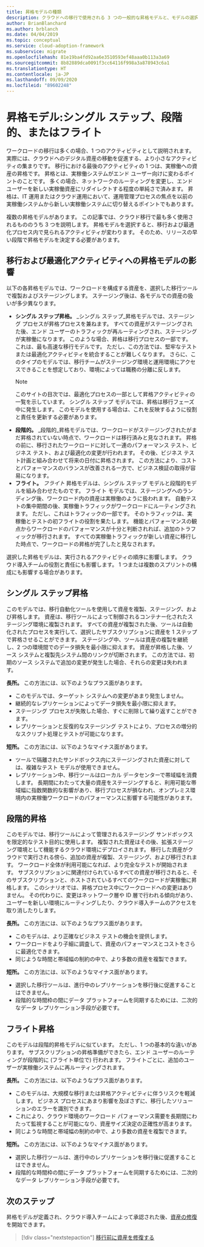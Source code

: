```yaml
---
title: 昇格モデルの種類
description: クラウドへの移行で使用される 3 つの一般的な昇格モデルと、モデルの選択が移行プロセスと最適化プロセス内で発生するアクティビティにどのように影響するかについて説明します。
author: BrianBlanchard
ms.author: brblanch
ms.date: 04/04/2019
ms.topic: conceptual
ms.service: cloud-adoption-framework
ms.subservice: migrate
ms.openlocfilehash: 81e19ba4fd92aa6e3510593ef48aaa0b113a3a69
ms.sourcegitcommit: 8b82889dca0091f3cc64116f998a3a878943c6a1
ms.translationtype: HT
ms.contentlocale: ja-JP
ms.lasthandoff: 09/09/2020
ms.locfileid: "89602248"
---
```

# <a name="promotion-models-single-step-staged-or-flight"></a>昇格モデル:シングル ステップ、段階的、またはフライト

ワークロードの移行は多くの場合、1 つのアクティビティとして説明されます。 実際には、クラウドへのデジタル資産の移動を促進する、より小さなアクティビティの集まりです。 移行における最後のアクティビティの 1 つは、実稼働への資産の昇格です。 昇格とは、実稼働システムがエンド ユーザー向けに変わるポイントのことです。 多くの場合、ネットワークのルーティングを変更し、エンド ユーザーを新しい実稼働資産にリダイレクトする程度の単純さで済みます。 昇格は、IT 運用またはクラウド運用において、運用管理プロセスの焦点を以前の実稼働システムから新しい実稼働システムに切り替えるポイントでもあります。

複数の昇格モデルがあります。 この記事では、クラウド移行で最も多く使用されるもののうち 3 つを説明します。 昇格モデルを選択すると、移行および最適化プロセス内で見られるアクティビティが変わります。 そのため、リリースの早い段階で昇格モデルを決定する必要があります。

## <a name="impact-of-promotion-model-on-migrate-and-optimize-activities"></a>移行および最適化アクティビティへの昇格モデルの影響

以下の各昇格モデルでは、ワークロードを構成する資産を、選択した移行ツールで複製およびステージングします。 ステージング後は、各モデルでの資産の扱いが多少異なります。

- **シングル ステップ昇格。** _シングル ステップ_昇格モデルでは、ステージング プロセスが昇格プロセスを兼ねます。 すべての資産がステージングされた後、エンド ユーザーのトラフィックが再ルーティングされ、ステージングが実稼働になります。 このような場合、昇格は移行プロセスの一部です。 これは、最も高速な移行モデルです。 ただし、この方法では、堅牢なテストまたは最適化アクティビティを統合することが難しくなります。 さらに、このタイプのモデルでは、移行チームがステージング環境と運用環境にアクセスできることを想定しており、環境によっては職務の分離に反します。
  > [!NOTE]
  > このサイトの目次では、最適化プロセスの一部として昇格アクティビティの一覧を示しています。 シングル ステップ モデルでは、昇格は移行フェーズ中に発生します。 このモデルを使用する場合は、これを反映するように役割と責任を更新する必要があります。
- **段階的。** _段階的_昇格モデルでは、ワークロードがステージングされたがまだ昇格されていない時点で、ワークロードは移行済みと見なされます。 昇格の前に、移行されたワークロードに対して一連のパフォーマンス テスト、ビジネス テスト、および最適化の変更が行われます。 その後、ビジネス テスト計画と組み合わせて将来の日付に昇格されます。 この方法により、コストとパフォーマンスのバランスが改善される一方で、ビジネス検証の取得が容易になります。
- **フライト。** _フライト_ 昇格モデルは、シングル ステップ モデルと段階的モデルを組み合わせたものです。 フライト モデルでは、ステージングへのランディング後、ワークロード内の資産は実稼働のように扱われます。 自動テストの集中期間の後、実稼働トラフィックがワークロードにルーティングされます。 ただし、これはトラフィックの一部です。 そのトラフィックは、実稼働とテストの初フライトの役割を果たします。 機能とパフォーマンスの観点からワークロードのパフォーマンスが十分と判断されれば、追加のトラフィックが移行されます。 すべての実稼働トラフィックが新しい資産に移行した時点で、ワークロードの昇格が完了したと見なされます。

選択した昇格モデルは、実行されるアクティビティの順序に影響します。 クラウド導入チームの役割と責任にも影響します。 1 つまたは複数のスプリントの構成にも影響する場合があります。

## <a name="single-step-promotion"></a>シングル ステップ昇格

このモデルでは、移行自動化ツールを使用して資産を複製、ステージング、および昇格します。 資産は、移行ツールによって制御されるコンテナー化されたステージング環境に複製されます。 すべての資産が複製された後、ツールは自動化されたプロセスを実行して、選択したサブスクリプションに資産を 1 ステップで昇格させることができます。 ステージング中、ツールは資産の複製を継続し、2 つの環境間でのデータ損失を最小限に抑えます。 資産が昇格した後、ソース システムと複製先システム間のリンクが切断されます。 この方法では、初期のソース システムで追加の変更が発生した場合、それらの変更は失われます。

**長所。** この方法には、以下のようなプラス面があります。

- このモデルでは、ターゲット システムへの変更があまり発生しません。
- 継続的なレプリケーションによってデータ損失を最小限に抑えます。
- ステージング プロセスが失敗した場合、すぐに削除して繰り返すことができます。
- レプリケーションと反復的なステージング テストにより、プロセスの増分的なスクリプト処理とテストが可能になります。

**短所。** この方法には、以下のようなマイナス面があります。

- ツールで隔離されたサンドボックス内にステージングされた資産に対しては、複雑なテスト モデルが使用できません。
- レプリケーション中、移行ツールはローカル データセンターで帯域幅を消費します。 長期間にわたって大量の資産をステージングすると、利用可能な帯域幅に指数関数的な影響があり、移行プロセスが損なわれ、オンプレミス環境内の実稼働ワークロードのパフォーマンスに影響する可能性があります。

## <a name="staged-promotion"></a>段階的昇格

このモデルでは、移行ツールによって管理されるステージング サンドボックスを限定的なテスト目的に使用します。 複製された資産はその後、拡張ステージング環境として機能するクラウド環境にデプロイされます。 移行した資産がクラウドで実行される傍ら、追加の資産が複製、ステージング、および移行されます。 ワークロード全体が利用可能になれば、より完全なテストが開始されます。 サブスクリプションに関連付けられているすべての資産が移行されると、そのサブスクリプションと、ホストされているすべてのワークロードが実稼働に昇格します。 このシナリオでは、昇格プロセス中にワークロードへの変更はありません。 その代わりに、変更はネットワーク層や ID 層で行われる傾向があり、ユーザーを新しい環境にルーティングしたり、クラウド導入チームのアクセスを取り消したりします。

**長所。** この方法には、以下のようなプラス面があります。

- このモデルは、より正確なビジネス テストの機会を提供します。
- ワークロードをより子細に調査して、資産のパフォーマンスとコストをさらに最適化できます。
- 同じような時間と帯域幅の制約の中で、より多数の資産を複製できます。

**短所。** この方法には、以下のようなマイナス面があります。

- 選択した移行ツールは、進行中のレプリケーションを移行後に促進することはできません。
- 段階的な時間枠の間にデータ プラットフォームを同期するためには、二次的なデータ レプリケーション手段が必要です。

## <a name="flight-promotion"></a>フライト昇格

このモデルは段階的昇格モデルに似ています。 ただし、1 つの基本的な違いがあります。 サブスクリプションの昇格準備ができたら、エンド ユーザーのルーティングが段階的に (フライト単位で) 行われます。 フライトごとに、追加のユーザーが実稼働システムに再ルーティングされます。

**長所。** この方法には、以下のようなプラス面があります。

- このモデルは、大規模な移行または昇格アクティビティに伴うリスクを軽減します。 ビジネス プロセスにあまり影響を及ぼさずに、移行したソリューションのエラーを識別できます。
- これにより、クラウド環境のワークロード パフォーマンス需要を長期間にわたって監視することが可能になり、資産サイズ決定の正確性が高まります。
- 同じような時間と帯域幅の制約の中で、より多数の資産を複製できます。

**短所。** この方法には、以下のようなマイナス面があります。

- 選択した移行ツールは、進行中のレプリケーションを移行後に促進することはできません。
- 段階的な時間枠の間にデータ プラットフォームを同期するためには、二次的なデータ レプリケーション手段が必要です。

## <a name="next-steps"></a>次のステップ

昇格モデルが定義され、クラウド導入チームによって承認された後、[資産の修復](./remediate.md)を開始できます。

> [!div class="nextstepaction"]
> [移行前に資産を修復する](./remediate.md)
